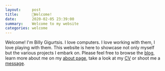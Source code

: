 ```yaml
---
layout:     post
title:      📌Welcome!
date:       2020-02-05 23:39:00
summary:    Welcome to my website
categories: welcome
---
```


Welcome! I'm Billy Gigurtsis. I love computers. I love working with them, I love playing with them. This website is here to showcase not only myself but the various projects I embark on. Please feel free to browse the [blog](https://www.bgigurtsis.com/), learn more about me on my [about page](https://www.bgigurtsis.com/about/), take a look at my [CV](https://www.bgigurtsis.com/CV/) or shoot me a [message](https://www.bgigurtsis.com/contact/).
